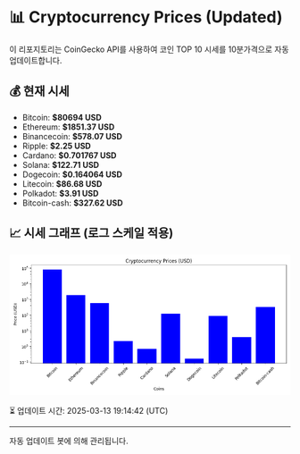 
# 📊 Cryptocurrency Prices (Updated)

이 리포지토리는 CoinGecko API를 사용하여 코인 TOP 10 시세를 10분가격으로 자동 업데이트합니다.

## 💰 현재 시세
- Bitcoin: **$80694 USD**
- Ethereum: **$1851.37 USD**
- Binancecoin: **$578.07 USD**
- Ripple: **$2.25 USD**
- Cardano: **$0.701767 USD**
- Solana: **$122.71 USD**
- Dogecoin: **$0.164064 USD**
- Litecoin: **$86.68 USD**
- Polkadot: **$3.91 USD**
- Bitcoin-cash: **$327.62 USD**

## 📈 시세 그래프 (로그 스케일 적용)
![Crypto Prices](crypto_prices.png)

⏳ 업데이트 시간: 2025-03-13 19:14:42 (UTC)

---
자동 업데이트 봇에 의해 관리됩니다.

